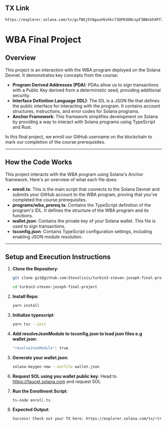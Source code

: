 ## TX Link
```bash 
https://explorer.solana.com/tx/gcfNXj5YAgauV6vhkc73QPKXDNcspF3BWskhXPf2AVYLJEfSdD9R6xkXj4U36yLsk1fHRmmawHRYgZJBv1FYdTQ?cluster=devnet
```

# WBA Final Project

## Overview
This project is an interaction with the WBA program deployed on the Solana Devnet. It demonstrates key concepts from the course:

- **Program Derived Addresses (PDA)**: PDAs allow us to sign transactions with a Public Key derived from a deterministic seed, providing additional security.
- **Interface Definition Language (IDL)**: The IDL is a JSON file that defines the public interface for interacting with the program. It contains account structures, instructions, and error codes for Solana programs.
- **Anchor Framework**: This framework simplifies development on Solana by providing a way to interact with Solana programs using TypeScript and Rust.

In this final project, we enroll our GitHub username on the blockchain to mark our completion of the course prerequisites.

---

## How the Code Works
This project interacts with the WBA program using Solana's Anchor framework. Here's an overview of what each file does:

- **enroll.ts**: This is the main script that connects to the Solana Devnet and submits your GitHub account to the WBA program, proving that you've completed the course prerequisites.
- **programs/wba_prereq.ts**: Contains the TypeScript definition of the program's IDL. It defines the structure of the WBA program and its functions.
- **wallet.json**: Contains the private key of your Solana wallet. This file is used to sign transactions.
- **tsconfig.json**: Contains TypeScript configuration settings, including enabling JSON module resolution.

---

## **Setup and Execution Instructions**

1. **Clone the Repository**:
   ```bash
   git clone git@github.com:Stevolisis/turbin3-steven-joseph-final-project.git
    ```
    ```bash 
    cd turbin3-steven-joseph-final-project
    ```

2. **Install Repo**:
   ```bash
   yarn install
    ```

3. **Initialize typescript**:
   ```bash
   yarn tsc --init
    ```

4. **Add resolveJsonModule to tsconfig.json to load json files e.g wallet.json**:
   ```bash
   "resolveJsonModule": true
    ```

5. **Generate your wallet.json**:
   ```bash
   solana-keygen new --outfile wallet.json
    ```

6. **Request SOL using you wallet public key**:
   Head to https://faucet.solana.com and request SOL

3. **Run the Enrollment Script**:
   ```bash
   ts-node enroll.ts
    ```

4. **Expected Output**:
   ```bash
   Success! Check out your TX here: https://explorer.solana.com/tx/<transaction-hash>?cluster=devnet
    ```
    